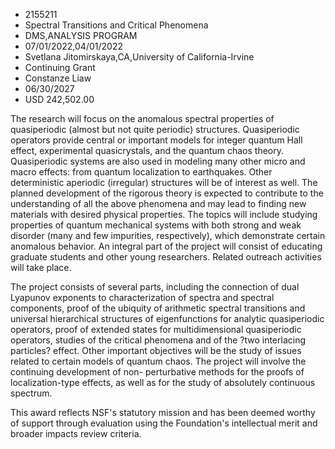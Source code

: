 
* 2155211
* Spectral Transitions and Critical Phenomena
* DMS,ANALYSIS PROGRAM
* 07/01/2022,04/01/2022
* Svetlana Jitomirskaya,CA,University of California-Irvine
* Continuing Grant
* Constanze Liaw
* 06/30/2027
* USD 242,502.00

The research will focus on the anomalous spectral properties of quasiperiodic
(almost but not quite periodic) structures. Quasiperiodic operators provide
central or important models for integer quantum Hall effect, experimental
quasicrystals, and the quantum chaos theory. Quasiperiodic systems are also used
in modeling many other micro and macro effects: from quantum localization to
earthquakes. Other deterministic aperiodic (irregular) structures will be of
interest as well. The planned development of the rigorous theory is expected to
contribute to the understanding of all the above phenomena and may lead to
finding new materials with desired physical properties. The topics will include
studying properties of quantum mechanical systems with both strong and weak
disorder (many and few impurities, respectively), which demonstrate certain
anomalous behavior. An integral part of the project will consist of educating
graduate students and other young researchers. Related outreach activities will
take place.

The project consists of several parts, including the connection of dual Lyapunov
exponents to characterization of spectra and spectral components, proof of the
ubiquity of arithmetic spectral transitions and universal hierarchical
structures of eigenfunctions for analytic quasiperiodic operators, proof of
extended states for multidimensional quasiperiodic operators, studies of the
critical phenomena and of the ?two interlacing particles? effect. Other
important objectives will be the study of issues related to certain models of
quantum chaos. The project will involve the continuing development of non-
perturbative methods for the proofs of localization-type effects, as well as for
the study of absolutely continuous spectrum.

This award reflects NSF's statutory mission and has been deemed worthy of
support through evaluation using the Foundation's intellectual merit and broader
impacts review criteria.
